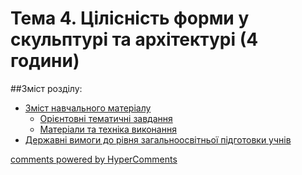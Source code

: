 <div id="hypercomments_widget" class="js-hypercomments-widget invisible"></div>

# Тема 4.  Цілісність форми у скульптурі та архітектурі (4 години)

##Зміст розділу:

*	[Зміст навчального матеріалу](zmist_navchalnoho_materialu4.md)
	*	[Орієнтовні тематичні завдання](oriientovny_tematychni_zavdannya4.md)
	*	[Матеріали та техніка виконання](materialy_ta_tekhnika_vykonannya4.md)
*	[Державні вимоги до рівня загальноосвітньої підготовки учнів](derzhavni_vymohy_do_rivnya_zahalnoosvitnoi_pidhotovky_uchnyv4.md)

<div class="js-hypercomments-container">
    <a href="http://hypercomments.com" class="hc-link" title="comments widget">comments powered by HyperComments</a>
</div>